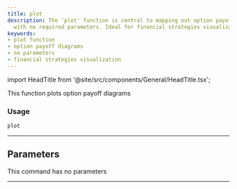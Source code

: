 ```yaml
---
title: plot
description: The 'plot' function is central to mapping out option payoff diagrams
  with no required parameters. Ideal for financial strategies visualization.
keywords:
- plot function
- option payoff diagrams
- no parameters
- financial strategies visualization
---
```


import HeadTitle from '@site/src/components/General/HeadTitle.tsx';

<HeadTitle title="stocks /options/hedge/plot - Reference | OpenBB Terminal Docs" />

This function plots option payoff diagrams

### Usage

```python wordwrap
plot
```

---

## Parameters

This command has no parameters


---

